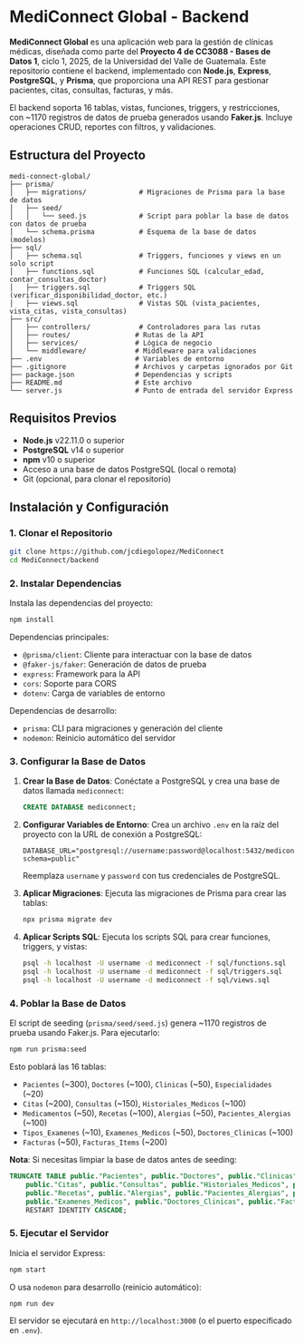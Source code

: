 
# MediConnect Global - Backend

**MediConnect Global** es una aplicación web para la gestión de clínicas médicas, diseñada como parte del **Proyecto 4 de CC3088 - Bases de Datos 1**, ciclo 1, 2025, de la Universidad del Valle de Guatemala. Este repositorio contiene el backend, implementado con **Node.js**, **Express**, **PostgreSQL**, y **Prisma**, que proporciona una API REST para gestionar pacientes, citas, consultas, facturas, y más.

El backend soporta 16 tablas, vistas, funciones, triggers, y restricciones, con ~1170 registros de datos de prueba generados usando **Faker.js**. Incluye operaciones CRUD, reportes con filtros, y validaciones.

## Estructura del Proyecto

```
medi-connect-global/
├── prisma/
│   ├── migrations/             # Migraciones de Prisma para la base de datos
│   ├── seed/
│   │   └── seed.js             # Script para poblar la base de datos con datos de prueba
│   └── schema.prisma           # Esquema de la base de datos (modelos)
├── sql/
│   ├── schema.sql              # Triggers, funciones y views en un solo script
│   ├── functions.sql           # Funciones SQL (calcular_edad, contar_consultas_doctor)
│   ├── triggers.sql            # Triggers SQL (verificar_disponibilidad_doctor, etc.)
│   ├── views.sql               # Vistas SQL (vista_pacientes, vista_citas, vista_consultas)
├── src/
│   ├── controllers/            # Controladores para las rutas
│   ├── routes/                # Rutas de la API 
│   ├── services/              # Lógica de negocio
│   └── middleware/            # Middleware para validaciones 
├── .env                       # Variables de entorno 
├── .gitignore                 # Archivos y carpetas ignorados por Git
├── package.json               # Dependencias y scripts
├── README.md                  # Este archivo
└── server.js                  # Punto de entrada del servidor Express
```

## Requisitos Previos

- **Node.js** v22.11.0 o superior
- **PostgreSQL** v14 o superior
- **npm** v10 o superior
- Acceso a una base de datos PostgreSQL (local o remota)
- Git (opcional, para clonar el repositorio)

## Instalación y Configuración

### 1. Clonar el Repositorio
```bash
git clone https://github.com/jcdiegolopez/MediConnect
cd MediConnect/backend
```

### 2. Instalar Dependencias
Instala las dependencias del proyecto:
```bash
npm install
```

Dependencias principales:
- `@prisma/client`: Cliente para interactuar con la base de datos
- `@faker-js/faker`: Generación de datos de prueba
- `express`: Framework para la API
- `cors`: Soporte para CORS
- `dotenv`: Carga de variables de entorno

Dependencias de desarrollo:
- `prisma`: CLI para migraciones y generación del cliente
- `nodemon`: Reinicio automático del servidor

### 3. Configurar la Base de Datos
1. **Crear la Base de Datos**:
   Conéctate a PostgreSQL y crea una base de datos llamada `mediconnect`:
   ```sql
   CREATE DATABASE mediconnect;
   ```

2. **Configurar Variables de Entorno**:
   Crea un archivo `.env` en la raíz del proyecto con la URL de conexión a PostgreSQL:
   ```
   DATABASE_URL="postgresql://username:password@localhost:5432/mediconnect?schema=public"
   ```
   Reemplaza `username` y `password` con tus credenciales de PostgreSQL.

3. **Aplicar Migraciones**:
   Ejecuta las migraciones de Prisma para crear las tablas:
   ```bash
   npx prisma migrate dev
   ```

4. **Aplicar Scripts SQL**:
   Ejecuta los scripts SQL para crear funciones, triggers, y vistas:
   ```bash
   psql -h localhost -U username -d mediconnect -f sql/functions.sql
   psql -h localhost -U username -d mediconnect -f sql/triggers.sql
   psql -h localhost -U username -d mediconnect -f sql/views.sql
   ```

### 4. Poblar la Base de Datos
El script de seeding (`prisma/seed/seed.js`) genera ~1170 registros de prueba usando Faker.js. Para ejecutarlo:
```bash
npm run prisma:seed
```

Esto poblará las 16 tablas:
- `Pacientes` (~300), `Doctores` (~100), `Clinicas` (~50), `Especialidades` (~20)
- `Citas` (~200), `Consultas` (~150), `Historiales_Medicos` (~100)
- `Medicamentos` (~50), `Recetas` (~100), `Alergias` (~50), `Pacientes_Alergias` (~100)
- `Tipos_Examenes` (~10), `Examenes_Medicos` (~50), `Doctores_Clinicas` (~100)
- `Facturas` (~50), `Facturas_Items` (~200)

**Nota**: Si necesitas limpiar la base de datos antes de seeding:
```sql
TRUNCATE TABLE public."Pacientes", public."Doctores", public."Clinicas", public."Especialidades",
    public."Citas", public."Consultas", public."Historiales_Medicos", public."Medicamentos",
    public."Recetas", public."Alergias", public."Pacientes_Alergias", public."Tipos_Examenes",
    public."Examenes_Medicos", public."Doctores_Clinicas", public."Facturas", public."Facturas_Items"
    RESTART IDENTITY CASCADE;
```

### 5. Ejecutar el Servidor
Inicia el servidor Express:
```bash
npm start
```
O usa `nodemon` para desarrollo (reinicio automático):
```bash
npm run dev
```

El servidor se ejecutará en `http://localhost:3000` (o el puerto especificado en `.env`).
